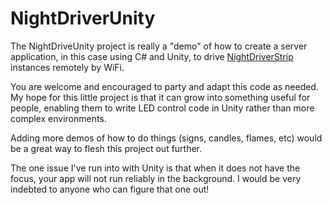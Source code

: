 NightDriverUnity
================

The NightDriveUnity project is really a "demo" of how to create a server application, in this case using C# and Unity, to drive [NightDriverStrip](https://github.com/PlummersSoftwareLLC/NightDriverStrip) instances remotely by WiFi.

You are welcome and encouraged to party and adapt this code as needed.  My hope for this little project is that it can grow into something useful for people, enabling them to write LED control code in Unity rather than more complex environments.

Adding more demos of how to do things (signs, candles, flames, etc) would be a great way to flesh this project out further.

The one issue I've run into with Unity is that when it does not have the focus, your app will not run reliably in the background.  I would be very indebted to anyone who can figure that one out!

